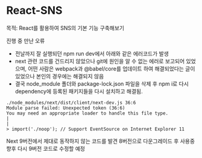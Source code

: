 # React-SNS

목적: React를 활용하여 SNS의 기본 기능 구축해보기





진행 중 만난 오류
- 전날까지 잘 실행되던 npm run dev에서 아래와 같은 에러코드가 발생
- next 관련 코드를 건드리지 않았으나 git에 원인을 알 수 없는 에러로 보고되어 있었으며, 어떤 사람은 webpack과 @babel/core를 업데이트 하여 해결되었다는 글이 있었으나 본인의 경우에는 해결되지 않음
- 결국 node_module 폴더와 package-lock.json 파일을 삭제 후 npm i로 다시 dependency에 등록된 패키지들을 다시 설치하고 해결됨.

```
./node_modules/next/dist/client/next-dev.js 36:6
Module parse failed: Unexpected token (36:6)
You may need an appropriate loader to handle this file type.
| 
| 
> import('./noop'); // Support EventSource on Internet Explorer 11
```

Next 9버전에서 제대로 동작하지 않는 코드를 발견 8버전으로 다운그레이드 후 사용중
향후 다시 9버전 코드로 수정할 예정
